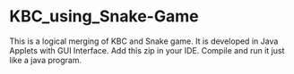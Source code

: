 # KBC_using_Snake-Game
This is a logical merging of KBC and Snake game. It is developed in Java Applets with GUI Interface.
Add this zip in your IDE. Compile and run it just like a java program.
